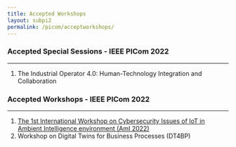 ```yaml
---
title: Accepted Workshops 
layout: subpi2
permalink: /picom/acceptworkshops/
---
```


<h3>Accepted Special Sessions - IEEE PICom 2022</h3>
<hr/>

<ol>
<li>The Industrial Operator 4.0: Human-Technology Integration and Collaboration</li>
</ol>

<h3>Accepted Workshops - IEEE PICom 2022</h3>
<hr/>

<ol>
<li><a href="/2022/assets/files/ws-ss/cst/AmI2022_CFP.pdf" target=_new>The 1st International Workshop on Cybersecurity Issues of IoT in Ambient Intelligence environment (AmI 2022)</a></li>
<li>Workshop on Digital Twins for Business Processes (DT4BP)</li>
</ol>